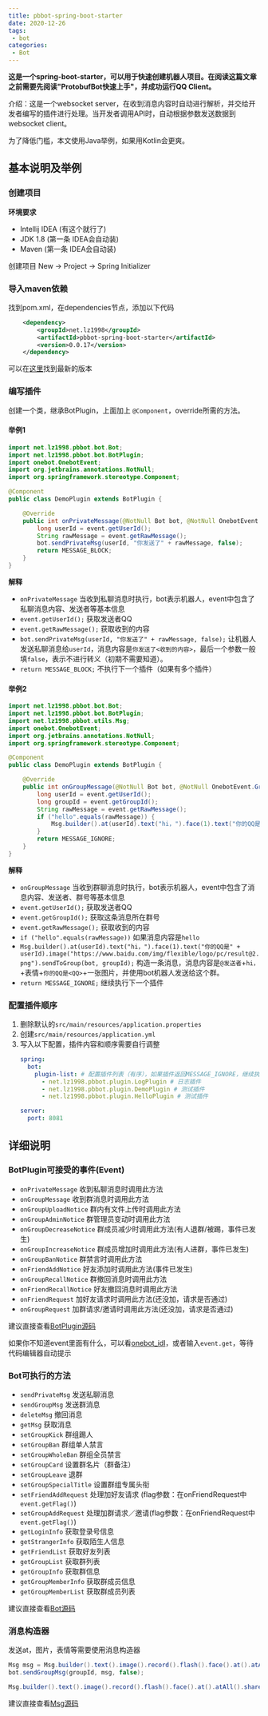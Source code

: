 ```yaml
---
title: pbbot-spring-boot-starter
date: 2020-12-26
tags:
 - bot
categories:
 - Bot
---
```


**这是一个spring-boot-starter，可以用于快速创建机器人项目。在阅读这篇文章之前需要先阅读"ProtobufBot快速上手"，并成功运行QQ Client。**

<!-- more -->

介绍：这是一个websocket server，在收到消息内容时自动进行解析，并交给开发者编写的插件进行处理。当开发者调用API时，自动根据参数发送数据到websocket client。

为了降低门槛，本文使用Java举例，如果用Kotlin会更爽。

## 基本说明及举例

### 创建项目

**环境要求**
- Intellij IDEA (有这个就行了)
- JDK 1.8 (第一条 IDEA会自动装)
- Maven (第一条 IDEA会自动装)

创建项目 New -> Project -> Spring Initializer

### 导入maven依赖

找到pom.xml，在dependencies节点，添加以下代码

```xml
    <dependency>
        <groupId>net.lz1998</groupId>
        <artifactId>pbbot-spring-boot-starter</artifactId>
        <version>0.0.17</version>
    </dependency>
```

可以在[这里](https://repo.maven.apache.org/maven2/net/lz1998/pbbot-spring-boot-starter/)找到最新的版本

### 编写插件

创建一个类，继承BotPlugin，上面加上 `@Component`，override所需的方法。

#### 举例1

```java
import net.lz1998.pbbot.bot.Bot;
import net.lz1998.pbbot.bot.BotPlugin;
import onebot.OnebotEvent;
import org.jetbrains.annotations.NotNull;
import org.springframework.stereotype.Component;

@Component
public class DemoPlugin extends BotPlugin {

    @Override
    public int onPrivateMessage(@NotNull Bot bot, @NotNull OnebotEvent.PrivateMessageEvent event) {
        long userId = event.getUserId();
        String rawMessage = event.getRawMessage();
        bot.sendPrivateMsg(userId, "你发送了" + rawMessage, false);
        return MESSAGE_BLOCK;
    }
}
```

**解释**

- `onPrivateMessage` 当收到私聊消息时执行，bot表示机器人，event中包含了私聊消息内容、发送者等基本信息
- `event.getUserId();` 获取发送者QQ
- `event.getRawMessage();` 获取收到的内容
- `bot.sendPrivateMsg(userId, "你发送了" + rawMessage, false);` 让机器人发送私聊消息给`userId`，消息内容是`你发送了<收到的内容>`，最后一个参数一般填`false`，表示不进行转义（初期不需要知道）。
- `return MESSAGE_BLOCK;` 不执行下一个插件（如果有多个插件）

#### 举例2

```java
import net.lz1998.pbbot.bot.Bot;
import net.lz1998.pbbot.bot.BotPlugin;
import net.lz1998.pbbot.utils.Msg;
import onebot.OnebotEvent;
import org.jetbrains.annotations.NotNull;
import org.springframework.stereotype.Component;

@Component
public class DemoPlugin extends BotPlugin {

    @Override
    public int onGroupMessage(@NotNull Bot bot, @NotNull OnebotEvent.GroupMessageEvent event) {
        long userId = event.getUserId();
        long groupId = event.getGroupId();
        String rawMessage = event.getRawMessage();
        if ("hello".equals(rawMessage)) {
            Msg.builder().at(userId).text("hi，").face(1).text("你的QQ是" + userId).sendToGroup(bot, groupId);
        }
        return MESSAGE_IGNORE;
    }
}
```

**解释**

- `onGroupMessage` 当收到群聊消息时执行，bot表示机器人，event中包含了消息内容、发送者、群号等基本信息
- `event.getUserId();` 获取发送者QQ
- `event.getGroupId();` 获取这条消息所在群号
- `event.getRawMessage();` 获取收到的内容
- `if ("hello".equals(rawMessage))` 如果消息内容是`hello`
- `Msg.builder().at(userId).text("hi，").face(1).text("你的QQ是" + userId).image("https://www.baidu.com/img/flexible/logo/pc/result@2.png").sendToGroup(bot, groupId);` 构造一条消息，消息内容是`@发送者`+`hi，`+表情+`你的QQ是<QQ>`+一张图片，并使用bot机器人发送给这个群。
- `return MESSAGE_IGNORE;` 继续执行下一个插件

### 配置插件顺序

1. 删除默认的`src/main/resources/application.properties`
2. 创建`src/main/resources/application.yml`
3. 写入以下配置，插件内容和顺序需要自行调整
    ```yaml
    spring:
      bot:
        plugin-list: # 配置插件列表（有序），如果插件返回MESSAGE_IGNORE，继续执行剩余插件，如果插件返回MESSAGE_BLOCK，终止剩余插件执行
          - net.lz1998.pbbot.plugin.LogPlugin # 日志插件
          - net.lz1998.pbbot.plugin.DemoPlugin # 测试插件
          - net.lz1998.pbbot.plugin.HelloPlugin # 测试插件
    
    server:
      port: 8081
    ```

## 详细说明

### BotPlugin可接受的事件(Event)

- `onPrivateMessage` 收到私聊消息时调用此方法
- `onGroupMessage` 收到群消息时调用此方法
- `onGroupUploadNotice` 群内有文件上传时调用此方法
- `onGroupAdminNotice` 群管理员变动时调用此方法
- `onGroupDecreaseNotice` 群成员减少时调用此方法(有人退群/被踢，事件已发生)
- `onGroupIncreaseNotice` 群成员增加时调用此方法(有人进群，事件已发生)
- `onGroupBanNotice` 群禁言时调用此方法
- `onFriendAddNotice` 好友添加时调用此方法(事件已发生)
- `onGroupRecallNotice` 群撤回消息时调用此方法
- `onFriendRecallNotice` 好友撤回消息时调用此方法
- `onFriendRequest` 加好友请求时调用此方法(还没加，请求是否通过)
- `onGroupRequest` 加群请求/邀请时调用此方法(还没加，请求是否通过)

建议直接查看[BotPlugin源码](https://github.com/ProtobufBot/pbbot-spring-boot-starter/blob/master/src/main/kotlin/net/lz1998/pbbot/bot/BotPlugin.kt)

如果你不知道event里面有什么，可以看[onebot_idl](http://github.com/protobufbot/onebot_idl)，或者输入`event.get`，等待代码编辑器自动提示

### Bot可执行的方法

- `sendPrivateMsg` 发送私聊消息
- `sendGroupMsg` 发送群消息
- `deleteMsg` 撤回消息
- `getMsg` 获取消息
- `setGroupKick` 群组踢人
- `setGroupBan` 群组单人禁言
- `setGroupWholeBan` 群组全员禁言
- `setGroupCard` 设置群名片（群备注）
- `setGroupLeave` 退群
- `setGroupSpecialTitle` 设置群组专属头衔
- `setFriendAddRequest` 处理加好友请求 (flag参数：在onFriendRequest中`event.getFlag()`)
- `setGroupAddRequest` 处理加群请求／邀请(flag参数：在onFriendRequest中`event.getFlag()`)
- `getLoginInfo` 获取登录号信息
- `getStrangerInfo` 获取陌生人信息
- `getFriendList` 获取好友列表
- `getGroupList` 获取群列表
- `getGroupInfo` 获取群信息
- `getGroupMemberInfo` 获取群成员信息
- `getGroupMemberList` 获取群成员列表

建议直接查看[Bot源码](https://github.com/ProtobufBot/pbbot-spring-boot-starter/blob/master/src/main/kotlin/net/lz1998/pbbot/bot/Bot.kt)

### 消息构造器

发送at，图片，表情等需要使用消息构造器

```java
Msg msg = Msg.builder().text().image().record().flash().face().at().atAll().share().reply();
bot.sendGroupMsg(groupId, msg, false);

Msg.builder().text().image().record().flash().face().at().atAll().share().reply().sendToGroup(bot, groupId);
```

建议直接查看[Msg源码](https://github.com/ProtobufBot/pbbot-spring-boot-starter/blob/master/src/main/kotlin/net/lz1998/pbbot/utils/Msg.kt)

